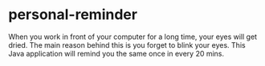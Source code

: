 # personal-reminder
When you work in front of your computer for a long time, your eyes will get dried. The main reason behind this is you forget to blink your eyes. This Java application will remind you the same once in every 20 mins.
